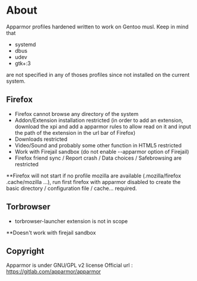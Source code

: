 # About

Apparmor profiles hardened written to work on Gentoo musl. Keep in mind that 

- systemd
- dbus 
- udev
- gtk+:3 

are not specified in any of thoses profiles since not installed on the current system.
 
## Firefox

- Firefox cannot browse any directory of the system
- Addon/Extension installation restricted (in order to add an extension, download the xpi and add a apparmor rules to allow read on it and input the path of the extension in the url bar of Firefox)
- Downloads restricted
- Video/Sound and probably some other function in HTML5 restricted
- Work with Firejail sandbox (do not enable --apparmor option of Firejail)
- Firefox friend sync / Report crash / Data choices / Safebrowsing are restricted

**Firefox will not start if no profile mozilla are available (.mozilla/firefox .cache/mozilla ...), run first firefox with apparmor disabled to create the basic directory / configuration file / cache... required.

## Torbrowser

- torbrowser-launcher extension is not in scope

**Doesn't work with firejail sandbox

## Copyright

Apparmor is under GNU/GPL v2 license
Official url : https://gitlab.com/apparmor/apparmor

